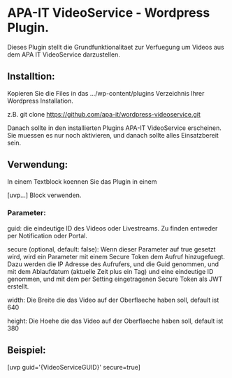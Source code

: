 # APA-IT VideoService - Wordpress Plugin.

Dieses Plugin stellt die Grundfunktionalitaet zur Verfuegung um Videos aus dem APA IT VideoService darzustellen.

## Installtion:

Kopieren Sie die Files in das .../wp-content/plugins Verzeichnis Ihrer Wordpress Installation.

z.B. 
git clone https://github.com/apa-it/wordpress-videoservice.git

Danach sollte in den installierten Plugins APA-IT VideoService erscheinen. Sie muessen es nur noch aktivieren, und danach sollte alles Einsatzbereit sein.

## Verwendung:

In einem Textblock koennen Sie das Plugin in einem

[uvp...] Block verwenden.

### Parameter:
guid: die eindeutige ID des Videos oder Livestreams. Zu finden entweder per Notification oder Portal.

secure (optional, default: false): Wenn dieser Parameter auf true gesetzt wird, wird ein Parameter mit einem Secure Token dem Aufruf hinzugefuegt. Dazu werden die IP Adresse des Aufrufers, und die Guid genommen, und mit dem Ablaufdatum (aktuelle Zeit plus ein Tag) und eine eindeutige ID genommen, und mit dem per Setting eingetragenen Secure Token als JWT erstellt.

width: Die Breite die das Video auf der Oberflaeche haben soll, default ist 640

height: Die Hoehe die das Video auf der Oberflaeche haben soll, default ist 380


## Beispiel:

   [uvp guid='{VideoServiceGUID}' secure=true]



